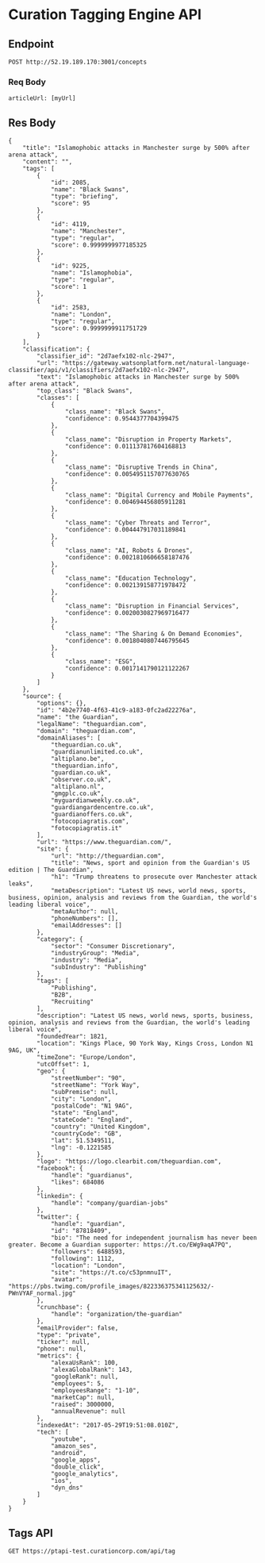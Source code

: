 # Curation Tagging Engine API 
## Endpoint
    POST http://52.19.189.170:3001/concepts
    
### Req Body
    articleUrl: [myUrl]
    
## Res Body
    {
        "title": "Islamophobic attacks in Manchester surge by 500% after arena attack",
        "content": "",
        "tags": [
            {
                "id": 2085,
                "name": "Black Swans",
                "type": "briefing",
                "score": 95
            },
            {
                "id": 4119,
                "name": "Manchester",
                "type": "regular",
                "score": 0.9999999977185325
            },
            {
                "id": 9225,
                "name": "Islamophobia",
                "type": "regular",
                "score": 1
            },
            {
                "id": 2583,
                "name": "London",
                "type": "regular",
                "score": 0.9999999911751729
            }
        ],
        "classification": {
            "classifier_id": "2d7aefx102-nlc-2947",
            "url": "https://gateway.watsonplatform.net/natural-language-classifier/api/v1/classifiers/2d7aefx102-nlc-2947",
            "text": "Islamophobic attacks in Manchester surge by 500% after arena attack",
            "top_class": "Black Swans",
            "classes": [
                {
                    "class_name": "Black Swans",
                    "confidence": 0.9544377704399475
                },
                {
                    "class_name": "Disruption in Property Markets",
                    "confidence": 0.011137817604168813
                },
                {
                    "class_name": "Disruptive Trends in China",
                    "confidence": 0.0054951157077630765
                },
                {
                    "class_name": "Digital Currency and Mobile Payments",
                    "confidence": 0.004694456805911281
                },
                {
                    "class_name": "Cyber Threats and Terror",
                    "confidence": 0.004447917031189841
                },
                {
                    "class_name": "AI, Robots & Drones",
                    "confidence": 0.0021810606658187476
                },
                {
                    "class_name": "Education Technology",
                    "confidence": 0.002139158771978472
                },
                {
                    "class_name": "Disruption in Financial Services",
                    "confidence": 0.0020030827969716477
                },
                {
                    "class_name": "The Sharing & On Demand Economies",
                    "confidence": 0.0018040807446795645
                },
                {
                    "class_name": "ESG",
                    "confidence": 0.0017141790121122267
                }
            ]
        },
        "source": {
            "options": {},
            "id": "4b2e7740-4f63-41c9-a183-0fc2ad22276a",
            "name": "the Guardian",
            "legalName": "theguardian.com",
            "domain": "theguardian.com",
            "domainAliases": [
                "theguardian.co.uk",
                "guardianunlimited.co.uk",
                "altiplano.be",
                "theguardian.info",
                "guardian.co.uk",
                "observer.co.uk",
                "altiplano.nl",
                "gmgplc.co.uk",
                "myguardianweekly.co.uk",
                "guardiangardencentre.co.uk",
                "guardianoffers.co.uk",
                "fotocopiagratis.com",
                "fotocopiagratis.it"
            ],
            "url": "https://www.theguardian.com/",
            "site": {
                "url": "http://theguardian.com",
                "title": "News, sport and opinion from the Guardian's US edition | The Guardian",
                "h1": "Trump threatens to prosecute over Manchester attack leaks",
                "metaDescription": "Latest US news, world news, sports, business, opinion, analysis and reviews from the Guardian, the world's leading liberal voice",
                "metaAuthor": null,
                "phoneNumbers": [],
                "emailAddresses": []
            },
            "category": {
                "sector": "Consumer Discretionary",
                "industryGroup": "Media",
                "industry": "Media",
                "subIndustry": "Publishing"
            },
            "tags": [
                "Publishing",
                "B2B",
                "Recruiting"
            ],
            "description": "Latest US news, world news, sports, business, opinion, analysis and reviews from the Guardian, the world's leading liberal voice",
            "foundedYear": 1821,
            "location": "Kings Place, 90 York Way, Kings Cross, London N1 9AG, UK",
            "timeZone": "Europe/London",
            "utcOffset": 1,
            "geo": {
                "streetNumber": "90",
                "streetName": "York Way",
                "subPremise": null,
                "city": "London",
                "postalCode": "N1 9AG",
                "state": "England",
                "stateCode": "England",
                "country": "United Kingdom",
                "countryCode": "GB",
                "lat": 51.5349511,
                "lng": -0.1221585
            },
            "logo": "https://logo.clearbit.com/theguardian.com",
            "facebook": {
                "handle": "guardianus",
                "likes": 684086
            },
            "linkedin": {
                "handle": "company/guardian-jobs"
            },
            "twitter": {
                "handle": "guardian",
                "id": "87818409",
                "bio": "The need for independent journalism has never been greater. Become a Guardian supporter: https://t.co/EWg9aqA7PQ",
                "followers": 6488593,
                "following": 1112,
                "location": "London",
                "site": "https://t.co/c53pnmnuIT",
                "avatar": "https://pbs.twimg.com/profile_images/822336375341125632/-PWnVYAF_normal.jpg"
            },
            "crunchbase": {
                "handle": "organization/the-guardian"
            },
            "emailProvider": false,
            "type": "private",
            "ticker": null,
            "phone": null,
            "metrics": {
                "alexaUsRank": 100,
                "alexaGlobalRank": 143,
                "googleRank": null,
                "employees": 5,
                "employeesRange": "1-10",
                "marketCap": null,
                "raised": 3000000,
                "annualRevenue": null
            },
            "indexedAt": "2017-05-29T19:51:08.010Z",
            "tech": [
                "youtube",
                "amazon_ses",
                "android",
                "google_apps",
                "double_click",
                "google_analytics",
                "ios",
                "dyn_dns"
            ]
        }
    }

## Tags API
    GET https://ptapi-test.curationcorp.com/api/tag
